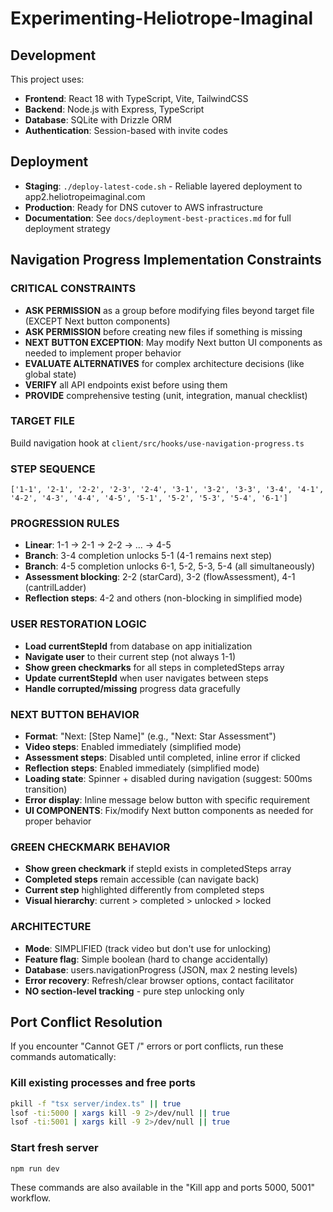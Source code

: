 # Experimenting-Heliotrope-Imaginal

## Development

This project uses:
- **Frontend**: React 18 with TypeScript, Vite, TailwindCSS
- **Backend**: Node.js with Express, TypeScript
- **Database**: SQLite with Drizzle ORM
- **Authentication**: Session-based with invite codes

## Deployment

- **Staging**: `./deploy-latest-code.sh` - Reliable layered deployment to app2.heliotropeimaginal.com
- **Production**: Ready for DNS cutover to AWS infrastructure
- **Documentation**: See `docs/deployment-best-practices.md` for full deployment strategy

## Navigation Progress Implementation Constraints

### CRITICAL CONSTRAINTS
- **ASK PERMISSION** as a group before modifying files beyond target file (EXCEPT Next button components)
- **ASK PERMISSION** before creating new files if something is missing
- **NEXT BUTTON EXCEPTION**: May modify Next button UI components as needed to implement proper behavior
- **EVALUATE ALTERNATIVES** for complex architecture decisions (like global state)
- **VERIFY** all API endpoints exist before using them
- **PROVIDE** comprehensive testing (unit, integration, manual checklist)

### TARGET FILE
Build navigation hook at `client/src/hooks/use-navigation-progress.ts`

### STEP SEQUENCE
`['1-1', '2-1', '2-2', '2-3', '2-4', '3-1', '3-2', '3-3', '3-4', '4-1', '4-2', '4-3', '4-4', '4-5', '5-1', '5-2', '5-3', '5-4', '6-1']`

### PROGRESSION RULES
- **Linear**: 1-1 → 2-1 → 2-2 → ... → 4-5
- **Branch**: 3-4 completion unlocks 5-1 (4-1 remains next step)
- **Branch**: 4-5 completion unlocks 6-1, 5-2, 5-3, 5-4 (all simultaneously)
- **Assessment blocking**: 2-2 (starCard), 3-2 (flowAssessment), 4-1 (cantrilLadder)
- **Reflection steps**: 4-2 and others (non-blocking in simplified mode)

### USER RESTORATION LOGIC
- **Load currentStepId** from database on app initialization
- **Navigate user** to their current step (not always 1-1)
- **Show green checkmarks** for all steps in completedSteps array
- **Update currentStepId** when user navigates between steps
- **Handle corrupted/missing** progress data gracefully

### NEXT BUTTON BEHAVIOR
- **Format**: "Next: [Step Name]" (e.g., "Next: Star Assessment")
- **Video steps**: Enabled immediately (simplified mode)
- **Assessment steps**: Disabled until completed, inline error if clicked
- **Reflection steps**: Enabled immediately (simplified mode)
- **Loading state**: Spinner + disabled during navigation (suggest: 500ms transition)
- **Error display**: Inline message below button with specific requirement
- **UI COMPONENTS**: Fix/modify Next button components as needed for proper behavior

### GREEN CHECKMARK BEHAVIOR
- **Show green checkmark** if stepId exists in completedSteps array
- **Completed steps** remain accessible (can navigate back)
- **Current step** highlighted differently from completed steps
- **Visual hierarchy**: current > completed > unlocked > locked

### ARCHITECTURE
- **Mode**: SIMPLIFIED (track video but don't use for unlocking)
- **Feature flag**: Simple boolean (hard to change accidentally)
- **Database**: users.navigationProgress (JSON, max 2 nesting levels)
- **Error recovery**: Refresh/clear browser options, contact facilitator
- **NO section-level tracking** - pure step unlocking only

## Port Conflict Resolution

If you encounter "Cannot GET /" errors or port conflicts, run these commands automatically:

### Kill existing processes and free ports
```bash
pkill -f "tsx server/index.ts" || true
lsof -ti:5000 | xargs kill -9 2>/dev/null || true
lsof -ti:5001 | xargs kill -9 2>/dev/null || true
```

### Start fresh server
```bash
npm run dev
```

These commands are also available in the "Kill app and ports 5000, 5001" workflow.